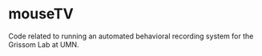 # mouseTV
Code related to running an automated behavioral recording system for the Grissom Lab at UMN. 
